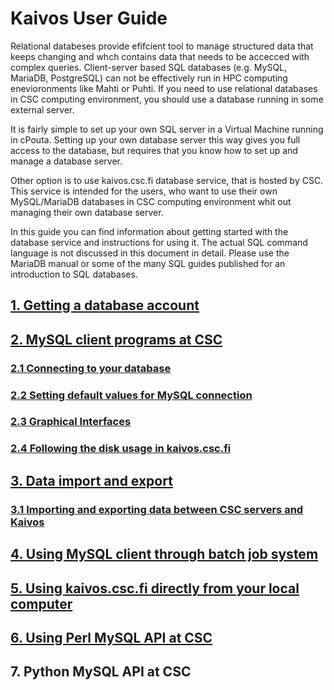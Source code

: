 # Kaivos User Guide #

Relational databeses provide efifcient tool to manage structured data that keeps changing and whch contains data that needs to be accecced with complex queries. Client-server based SQL databases (e.g. MySQL, MariaDB, PostgreSQL) can not be effectively run in HPC computing enevioronments
like Mahti or Puhti. If you need to use relational databases in CSC computing environment, you should use a database running in some external server.

It is fairly simple to set up your own SQL server in a Virtual Machine running in cPouta. Setting up your own database server this way gives you full access to the database, but requires that you know how to set up and manage a database server.

Other option is to use kaivos.csc.fi database service, that is hosted by CSC. This service is intended for the users, who want to use their own MySQL/MariaDB databases in CSC computing environment whit out managing their own database server.

In this guide you can find information about getting started with the database service and instructions for using it. The actual SQL command language is not discussed in this document in detail. Please use the MariaDB manual or some of the many SQL guides published for an introduction to SQL databases.

 
## [1. Getting a database account](kaivos_account.md)

 
## [2. MySQL client programs at CSC](kaivos_client_in_puhti.md)
### [2.1 Connecting to your database](kaivos_client_in_puhti.md#21-Connecting-your-database)
### [2.2 Setting default values for MySQL connection](kaivos_client_in_puhti.md#22-Setting-default-values-for-MySQL-connection)
### [2.3 Graphical Interfaces](kaivos_client_in_puhti.md#23-Graphical-Interfaces)
### [2.4 Following the disk usage in kaivos.csc.fi](kaivos_client_in_puhti.md#24-Following-the-disk-usage-in-kaivos.csc.fi)

 
## [3. Data import and export](kaivos_import.md)
### [3.1 Importing and exporting data between CSC servers and Kaivos](kaivos_import.md)
 
## [4. Using MySQL client through batch job system](kaivos_batch_job.md)
 
## [5. Using kaivos.csc.fi directly from your local computer](kaivos_remote.md)


 
## [6. Using Perl MySQL API at CSC](kaivos_perl.md)
## 7. Python MySQL API at CSC
